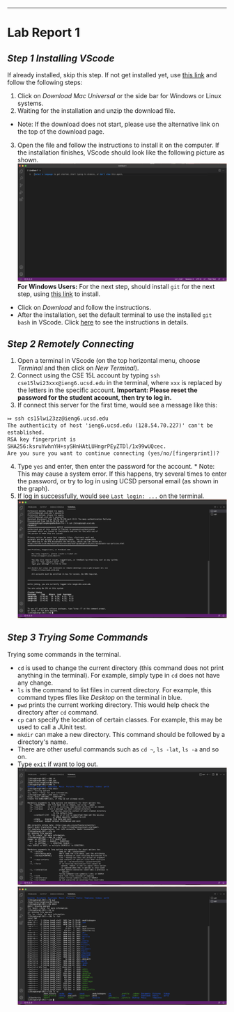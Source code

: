 ---
# **Lab Report 1**

## ***Step 1  Installing VScode***
If already installed, skip this step.
If not get installed yet, use [this link](https://code.visualstudio.com/) and follow the following steps:
1. Click on *Download Mac Universal* or the side bar for Windows or Linux systems.
2. Waiting for the installation and unzip the download file. 
* Note: If the download does not start, please use the alternative link on the top of the download page.
3. Open the file and follow the instructions to install it on the computer. If the installation finishes, VScode should look like the following picture as shown. \
![vscode](https://github.com/j3ding/cse15l-lab-reports/blob/main/vscode.png) \
**For Windows Users:** For the next step, should install `git` for the next step, using [this link](https://gitforwindows.org/) to install.
* Click on *Download* and follow the instructions.
* After the installation, set the default terminal to use the installed `git bash` in VScode. Click [here](https://stackoverflow.com/questions/42606837/how-do-i-use-bash-on-windows-from-the-visual-studio-code-integrated-terminal/50527994#50527994) to see the instructions in details.

## ***Step 2  Remotely Connecting***
1. Open a terminal in VScode (on the top horizontal menu, choose *Terminal* and then click on *New Terminal*).
2. Connect using the CSE 15L account by typing `ssh cse15lwi23xxx@ieng6.ucsd.edu` in the terminal, where `xxx` is replaced by the letters in the specific account. **Important: Please reset the password for the student account, then try to log in.**
3. If connect this server for the first time, would see a message like this:
```
⤇ ssh cs15lwi23zz@ieng6.ucsd.edu
The authenticity of host 'ieng6.ucsd.edu (128.54.70.227)' can't be established.
RSA key fingerprint is SHA256:ksruYwhnYH+sySHnHAtLUHngrPEyZTDl/1x99wUQcec.
Are you sure you want to continue connecting (yes/no/[fingerprint])?
```
4. Type `yes` and enter, then enter the password for the account. * Note: This may cause a system error. If this happens, try several times to enter the password, or try to log in using UCSD personal email (as shown in the graph).
5. If log in successfully, would see `Last login: ...` on the terminal.
![ss1](https://github.com/j3ding/cse15l-lab-reports/blob/main/ss1.png)

## ***Step 3  Trying Some Commands***
Trying some commands in the terminal.
* `cd` is used to change the current directory (this command does not print anything in the terminal). For example, simply type in `cd` does not have any change.
* `ls` is the command to list files in current directory. For example, this command types files like *Desktop* on the terminal in blue.
* `pwd` prints the current working directory. This would help check the directory after `cd` command.
* `cp` can specify the location of certain classes. For example, this may be used to call a JUnit test.
* `mkdir` can make a new directory. This command should be followed by a directory's name.
* There are other useful commands such as `cd ~`, `ls -lat`, `ls -a` and so on.
* Type `exit` if want to log out. \
![ss3](https://github.com/j3ding/cse15l-lab-reports/blob/main/ss3.png)
![ss2](https://github.com/j3ding/cse15l-lab-reports/blob/main/ss2.png)
